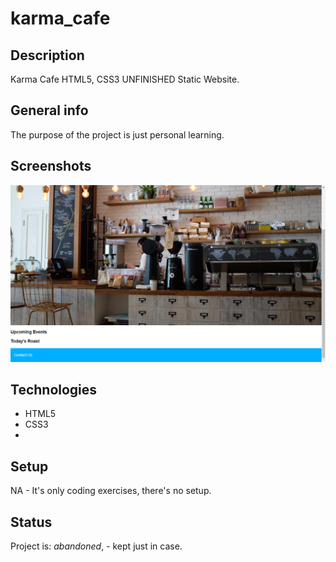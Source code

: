 # karma_cafe

## Description
Karma Cafe HTML5, CSS3 UNFINISHED Static Website.

## General info
The purpose of the project is just personal learning. 

## Screenshots
![Example screenshot](./img/karma_cafe_screenshot.png)

## Technologies
* HTML5
* CSS3
* 
## Setup
NA - It's only coding exercises, there's no setup.

## Status
Project is: _abandoned_, - kept just in case.

